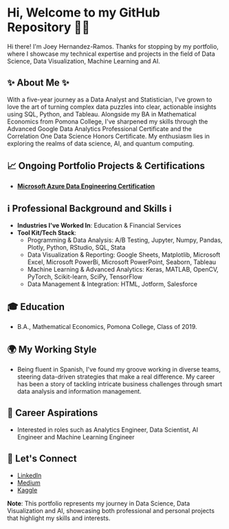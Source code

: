 # Hi, Welcome to my GitHub Repository 👋🏾

Hi there! I'm Joey Hernandez-Ramos. Thanks for stopping by my portfolio, where I showcase my technical expertise and projects in the field of Data Science, Data Visualization, Machine Learning and AI.

## ✨ About Me ✨

With a five-year journey as a Data Analyst and Statistician, I've grown to love the art of turning complex data puzzles into clear, actionable insights using SQL, Python, and Tableau. Alongside my BA in Mathematical Economics from Pomona College, I've sharpened my skills through the Advanced Google Data Analytics Professional Certificate and the Correlation One Data Science Honors Certificate. My enthusiasm lies in exploring the realms of data science, AI, and quantum computing. 

## 📈 Ongoing Portfolio Projects & Certifications
- **[Microsoft Azure Data Engineering Certification](https://learn.microsoft.com/en-us/credentials/certifications/azure-data-scientist/)**

## ℹ️ Professional Background and Skills ℹ️

- **Industries I've Worked In**: Education & Financial Services
- **Tool Kit/Tech Stack**:
  - Programming & Data Analysis: A/B Testing, Jupyter, Numpy, Pandas, Plotly, Python, RStudio, SQL, Stata
  - Data Visualization & Reporting: Google Sheets, Matplotlib, Microsoft Excel, Microsoft PowerBi, Microsoft PowerPoint, Seaborn, Tableau
  - Machine Learning & Advanced Analytics: Keras, MATLAB, OpenCV, PyTorch, Scikit-learn, SciPy, TensorFlow
  - Data Management & Integration: HTML, Jotform, Salesforce
  
## 🎓 Education

- B.A., Mathematical Economics, Pomona College, Class of 2019.

## 🌍 My Working Style

- Being fluent in Spanish, I've found my groove working in diverse teams, steering data-driven strategies that make a real difference. My career has been a story of tackling intricate business challenges through smart data analysis and information management.

## 💫 Career Aspirations

- Interested in roles such as Analytics Engineer, Data Scientist, AI Engineer and Machine Learning Engineer

## 📕 Let's Connect

- [LinkedIn](https://www.linkedin.com/in/joey-hernandez-ramos-468281103/)
- [Medium](https://medium.com/@joeyhernandez820)
- [Kaggle](https://www.kaggle.com/jahe2015)


**Note**: This portfolio represents my journey in Data Science, Data Visualization and AI, showcasing both professional and personal projects that highlight my skills and interests.
